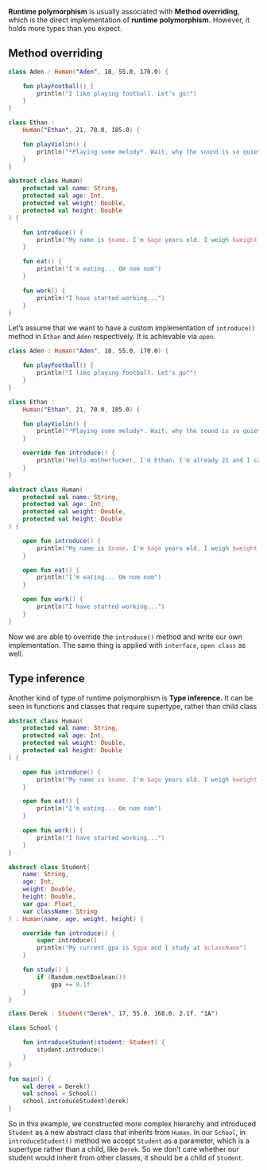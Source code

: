 **Runtime polymorphism** is usually associated with **Method overriding**, which is the direct implementation of **runtime polymorphism.** However, it holds more types than you expect.

## Method overriding

```kotlin
class Aden : Human("Aden", 18, 55.0, 170.0) {

    fun playFootball() {
        println("I like playing football. Let's go!")
    }
}

class Ethan :
    Human("Ethan", 21, 70.0, 185.0) {

    fun playViolin() {
        println("*Playing some melody*. Wait, why the sound is so quiet?")
    }
}

abstract class Human(
    protected val name: String,
    protected val age: Int,
    protected val weight: Double,
    protected val height: Double
) {

    fun introduce() {
        println("My name is $name. I'm $age years old. I weigh $weight kg. I'm $height cm. tall.")
    }

    fun eat() {
        println("I'm eating... Om nom nom")
    }

    fun work() {
        println("I have started working...")
    }
}
```

Let’s assume that we want to have a custom implementation of `introduce()` method in `Ethan` and `Aden` respectively. It is achievable via `open`.

```kotlin
class Aden : Human("Aden", 18, 55.0, 170.0) {

    fun playFootball() {
        println("I like playing football. Let's go!")
    }
}

class Ethan :
    Human("Ethan", 21, 70.0, 185.0) {

    fun playViolin() {
        println("*Playing some melody*. Wait, why the sound is so quiet?")
    }

    override fun introduce() {
        println("Hello motherfucker, I'm Ethan. I'm already 21 and I can fuck you any moment. I weigh 70.0 kg and I'm fucking 185.0 cm tall dude.")
    }
}

abstract class Human(
    protected val name: String,
    protected val age: Int,
    protected val weight: Double,
    protected val height: Double
) {

    open fun introduce() {
        println("My name is $name. I'm $age years old. I weigh $weight kg. I'm $height cm. tall.")
    }

    open fun eat() {
        println("I'm eating... Om nom nom")
    }

    open fun work() {
        println("I have started working...")
    }
}
```

Now we are able to override the `introduce()` method and write our own implementation. The same thing is applied with `interface`, `open class` as well.

## Type inference

Another kind of type of runtime polymorphism is **Type inference.** It can be seen in functions and classes that require supertype, rather than child class

```kotlin
abstract class Human(
    protected val name: String,
    protected val age: Int,
    protected val weight: Double,
    protected val height: Double
) {

    open fun introduce() {
        println("My name is $name. I'm $age years old. I weigh $weight kg. I'm $height cm. tall.")
    }

    open fun eat() {
        println("I'm eating... Om nom nom")
    }

    open fun work() {
        println("I have started working...")
    }
}

abstract class Student(
    name: String,
    age: Int,
    weight: Double,
    height: Double,
    var gpa: Float,
    var className: String
) : Human(name, age, weight, height) {

    override fun introduce() {
        super.introduce()
        println("My current gpa is $gpa and I study at $className")
    }

    fun study() {
        if (Random.nextBoolean())
            gpa += 0.1f
    }
}

class Derek : Student("Derek", 17, 55.0, 168.0, 2.1f, "1A")

class School {

    fun introduceStudent(student: Student) {
        student.introduce()
    }
}

fun main() {
    val derek = Derek()
    val school = School()
    school.introduceStudent(derek)
}
```

So in this example, we constructed more complex hierarchy and introduced `Student` as a new abstract class that inherits from `Human`. In our `School`, in `introduceStudent()` method we accept `Student` as a parameter, which is a supertype rather than a child, like `Derek`. So we don’t care whether our student would inherit from other classes, it should be a child of `Student`.